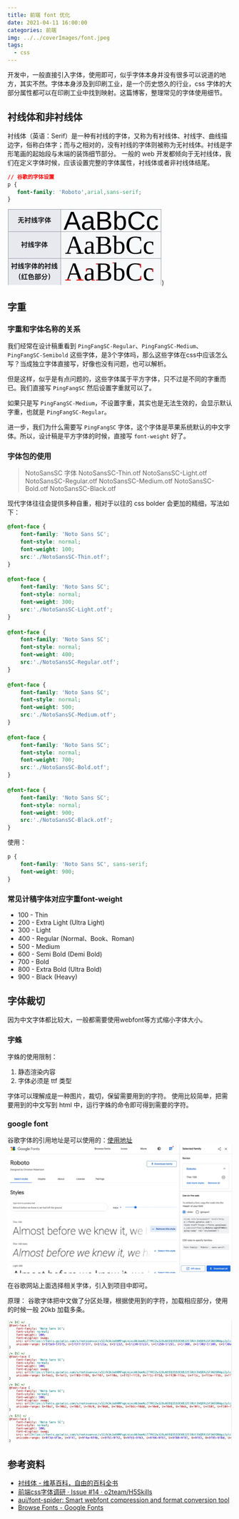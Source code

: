 ```yaml
---
title: 前端 font 优化
date: 2021-04-11 16:00:00
categories: 前端
img: ../../coverImages/font.jpeg
tags:
  - css
---
```


开发中，一般直接引入字体，使用即可，似乎字体本身并没有很多可以说道的地方，其实不然。字体本身涉及到印刷工业，是一个历史悠久的行业，css 字体的大部分属性都可以在印刷工业中找到映射。这篇博客，整理常见的字体使用细节。

## 衬线体和非衬线体
衬线体（英语：Serif）是一种有衬线的字体，又称为有衬线体、衬线字、曲线描边字，俗称白体字；而与之相对的，没有衬线的字体则被称为无衬线体。衬线是字形笔画的起始段与末端的装饰细节部分。
一般的 web 开发都倾向于无衬线体，我们在定义字体时候，应该设置完整的字体属性，衬线体或者非衬线体结尾。

```css
// 谷歌的字体设置
p {
   font-family: 'Roboto',arial,sans-serif;
}
```

![](images/16181269068142.jpg))

## 字重
### 字重和字体名称的关系
我们经常在设计稿重看到 `PingFangSC-Regular`、`PingFangSC-Medium`、`PingFangSC-Semibold` 这些字体，是3个字体吗，那么这些字体在css中应该怎么写？当成独立字体直接写，好像也没有问题，也可以解析。

但是这样，似乎是有点问题的，这些字体属于平方字体，只不过是不同的字重而已。我们直接写 `PingFangSC` 然后设置字重就可以了。

如果只是写 `PingFangSC-Medium`，不设置字重，其实也是无法生效的，会显示默认字重，也就是 `PingFangSC-Regular`。

进一步，我们为什么需要写 `PingFangSC` 字体，这个字体是苹果系统默认的中文字体。所以，设计稿是平方字体的时候，直接写 `font-weight` 好了。

### 字体包的使用

> NotoSansSC 字体
> NotoSansSC-Thin.otf
> NotoSansSC-Light.otf
> NotoSansSC-Regular.otf
> NotoSansSC-Medium.otf
> NotoSansSC-Bold.otf
> NotoSansSC-Black.otf

现代字体往往会提供多种自重，相对于以往的 css bolder 会更加的精细，写法如下：

```css
@font-face {
    font-family: 'Noto Sans SC';
    font-style: normal;
    font-weight: 100;
    src:'./NotoSansSC-Thin.otf';
}

@font-face {
    font-family: 'Noto Sans SC';
    font-style: normal;
    font-weight: 300;
    src:'./NotoSansSC-Light.otf';
}

@font-face {
    font-family: 'Noto Sans SC';
    font-style: normal;
    font-weight: 400;
    src:'./NotoSansSC-Regular.otf';
}

@font-face {
    font-family: 'Noto Sans SC';
    font-style: normal;
    font-weight: 500;
    src:'./NotoSansSC-Medium.otf';
}

@font-face {
    font-family: 'Noto Sans SC';
    font-style: normal;
    font-weight: 700;
    src:'./NotoSansSC-Bold.otf';
}

@font-face {
    font-family: 'Noto Sans SC';
    font-style: normal;
    font-weight: 900;
    src:'./NotoSansSC-Black.otf';
}
```

使用：

```css
p {
    font-family: 'Noto Sans SC', sans-serif;
    font-weight: 900;
}
```

### 常见计稿字体对应字重font-weight

* 100 - Thin
* 200 - Extra Light (Ultra Light)
* 300 - Light
* 400 - Regular (Normal、Book、Roman)
* 500 - Medium
* 600 - Semi Bold (Demi Bold)
* 700 - Bold
* 800 - Extra Bold (Ultra Bold)
* 900 - Black (Heavy)

## 字体裁切
因为中文字体都比较大，一般都需要使用webfont等方式缩小字体大小。

### 字蛛
字蛛的使用限制：
1. 静态渲染内容
2. 字体必须是 ttf 类型

字体可以理解成是一种图片，裁切，保留需要用到的字符。
使用比较简单，把需要用到的中文写到 html 中，运行字蛛的命令即可得到需要的字符。

### google font
谷歌字体的引用地址是可以使用的：[使用地址](https://fonts.gstatic.com/)
![](/images/16181293778639.jpg)

在谷歌网站上面选择相关字体，引入到项目中即可。

原理：
谷歌字体把中文做了分区处理，根据使用到的字符，加载相应部分，使用的时候一般 20kb 加载多条。

![字体分区](/images/16181294659403.jpg)


## 参考资料
* [衬线体 - 维基百科，自由的百科全书](https://zh.wikipedia.org/wiki/%E8%A1%AC%E7%BA%BF%E4%BD%93)
* [前端css字体调研 · Issue #14 · o2team/H5Skills](https://github.com/o2team/H5Skills/issues/14)
* [aui/font-spider: Smart webfont compression and format conversion tool](https://github.com/aui/font-spider)
* [Browse Fonts - Google Fonts](https://fonts.google.com/)

